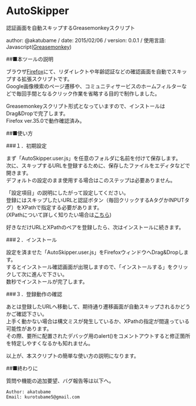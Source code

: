 # AutoSkipper
認証画面を自動スキップするGreasemonkeyスクリプト

author: @akatubame
/ date: 2015/02/06
/ version: 0.0.1
/ 使用言語: Javascript([Greasemonkey](https://addons.mozilla.org/en-us/firefox/addon/greasemonkey/))

##■本ツールの説明

ブラウザ[Firefox](https://www.mozilla.org/ja/firefox/new/)にて、リダイレクトや年齢認証などの確認画面を自動でスキップする拡張スクリプトです。  
Google画像検索のページ遷移や、コミュニティサービスのホームフィルターなどで毎回手間となるクリック作業を省略する目的で制作しました。

Greasemonkeyスクリプト形式となっていますので、インストールはDrag&Dropで完了します。  
Firefox ver.35.0で動作確認済み。  


##■使い方

###１．初期設定

まず「AutoSkipper.user.js」を任意のフォルダに名前を付けて保存します。  
次に、スキップするURLを登録するために、保存したファイルをエディタなどで開きます。  
デフォルトの設定のまま使用する場合はこのステップは必要ありません。

「設定項目」の説明にしたがって設定してください。  
登録にはスキップしたいURLと認証ボタン（毎回クリックするAタグかINPUTタグ）をXPathで指定する必要があります。    
(XPathについて詳しく知りたい場合は[こちら](https://ja.wikipedia.org/wiki/XML_Path_Language))  

好きなだけURLとXPathのペアを登録したら、次はインストールに続きます。

###２．インストール

設定を済ませた「AutoSkipper.user.js」をFirefoxウィンドウへDrag&Dropします。  
するとインストール確認画面が出現しますので、「インストールする」をクリックして次に進んで下さい。  
数秒でインストールが完了します。

###３．登録動作の確認

あとは登録したURLへ移動して、期待通り遷移画面が自動スキップされるかどうかご確認下さい。  
上手く動かない場合は構文ミスが発生しているか、XPathの指定が間違っている可能性があります。  
その際、要所に配置されたデバッグ用のalert()をコメントアウトすると修正箇所を特定しやすくなるかも知れません。

以上が、本スクリプトの簡単な使い方の説明になります。

##■終わりに  

質問や機能の追加要望、バグ報告等は以下へ。

	Author: akatubame  
	Email: kurotubame5@gmail.com
